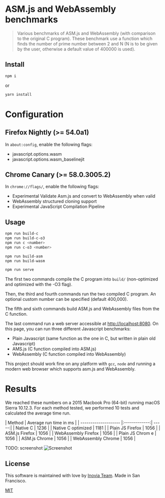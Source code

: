 # ASM.js and WebAssembly benchmarks

> Various benchmarks of ASM.js and WebAssembly (with comparison to the original C program). These benchmark use a function which finds the number of prime number between 2 and N (N is to be given by the user, otherwise a default value of 400000 is used).

## Install

```bash
npm i
```

or

```bash
yarn install
```

# Configuration

## Firefox Nightly (>= 54.0a1)

In `about:config`, enable the following flags:

- javascript.options.wasm
- javascript.options.wasm_baselinejit

## Chrome Canary (>= 58.0.3005.2)

In `chrome://flags/`, enable the following flags:

- Experimental Validate Asm.js and convert to WebAssembly when valid
- WebAssembly structured cloning support
- Experimental JavaScript Compilation Pipeline

## Usage

```bash
npm run build-c
npm run build-c-o3
npm run c <number>
npm run c-o3 <number>

npm run build-asm
npm run build-wasm

npm run serve
```

The first two commands compile the C program into `build/` (non-optimized and optimized with the -O3 flag).

Then, the third and fourth commands run the two compiled C program. An optional custom number can be specified (default 400,000).

The fifth and sixth commands build ASM.js and WebAssembly files from the C function.

The last command run a web server accessible at [http://localhost:8080](http://localhost:8080). On this page, you can run three different Javascript benchmarks:

- Plain Javascript (same function as the one in C, but written in plain old Javascript)
- AMS.js (C function compiled into ASM.js)
- WebAssembly (C function compiled into WebAssembly)

This project should work fine on any platform with `gcc`, `node` and running a modern web browser which supports asm.js and WebAssembly.

# Results

We reached these numbers on a 2015 Macbook Pro (64-bit) running macOS Sierra 10.12.3. For each method tested, we performed 10 tests and calculated the average time run.

| Method               | Average run time in ms |
| -------------------- |:-------------:| -----:|
| Native C             | 1236                  |
| Native C optimized   | 1181                  |
| Plain JS Firefox     | 1056                  |
| ASM.js Firefox       | 1056                  |
| WebAssembly Firefox  | 1056                  |
| Plain JS Chrom e     | 1056                  |
| ASM.js Chrome        | 1056                  |
| WebAssembly Chrome   | 1056                  |

TODO: screenshot
![Screenshot](https://github.com/rpellerin/webassembly-experiments/blob/master/public/data/assets/screenshot.gif)

## License

This software is  maintained with love by [Inovia Team](https://inovia-team.com).
Made in San Francisco.

[MIT](http://vjpr.mit-license.org)
